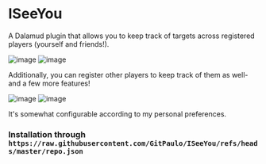 # ISeeYou

A Dalamud plugin that allows you to keep track of targets across registered players (yourself and friends!).

![image](https://github.com/user-attachments/assets/b35dfdb3-dd92-434e-a154-605ce4e4babe)
![image](https://github.com/user-attachments/assets/0ae83ce9-ad78-44b8-8e09-b0055ce088f2)

Additionally, you can register other players to keep track of them as well- and a few more features!

![image](https://github.com/user-attachments/assets/35a9d1eb-747f-42d4-9f21-d2c7c0cde1fa)
![image](https://github.com/user-attachments/assets/9e5714e2-ddfa-4ad3-bd60-f1e3c7a7ebb6)

It's somewhat configurable according to my personal preferences.

### Installation through `https://raw.githubusercontent.com/GitPaulo/ISeeYou/refs/heads/master/repo.json`
